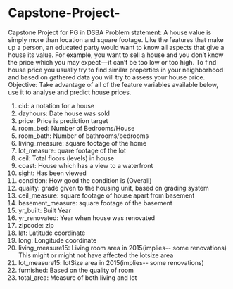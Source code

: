 # Capstone-Project-
Capstone Project for PG in DSBA
Problem statement:
A house value is simply more than location and square footage. Like the features that make up a
person, an educated party would want to know all aspects that give a house its value. For
example, you want to sell a house and you don’t know the price which you may expect — it can’t
be too low or too high. To find house price you usually try to find similar properties in your
neighborhood and based on gathered data you will try to assess your house price.
Objective:
Take advantage of all of the feature variables available below, use it to analyse and predict house
prices.
1. cid: a notation for a house
2. dayhours: Date house was sold
3. price: Price is prediction target
4. room_bed: Number of Bedrooms/House
5. room_bath: Number of bathrooms/bedrooms
6. living_measure: square footage of the home
7. lot_measure: quare footage of the lot
8. ceil: Total floors (levels) in house
9. coast: House which has a view to a waterfront
10. sight: Has been viewed
11. condition: How good the condition is (Overall)
12. quality: grade given to the housing unit, based on grading system
13. ceil_measure: square footage of house apart from basement
14. basement_measure: square footage of the basement
15. yr_built: Built Year
16. yr_renovated: Year when house was renovated
17. zipcode: zip
18. lat: Latitude coordinate
19. long: Longitude coordinate
20. living_measure15: Living room area in 2015(implies-- some renovations) This might or
might not have affected the lotsize area
21. lot_measure15: lotSize area in 2015(implies-- some renovations)
22. furnished: Based on the quality of room
23. total_area: Measure of both living and lot
